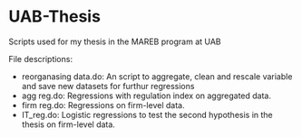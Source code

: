 # UAB-Thesis
Scripts used for my thesis in the MAREB program at UAB

File descriptions:
- reorganasing data.do: An script to aggregate, clean and rescale variable and save new datasets for furthur regressions
- agg reg.do: Regressions with regulation index on aggregated data.
- firm reg.do: Regressions on firm-level data.
- IT_reg.do: Logistic regressions to test the second hypothesis in the thesis on firm-level data.
